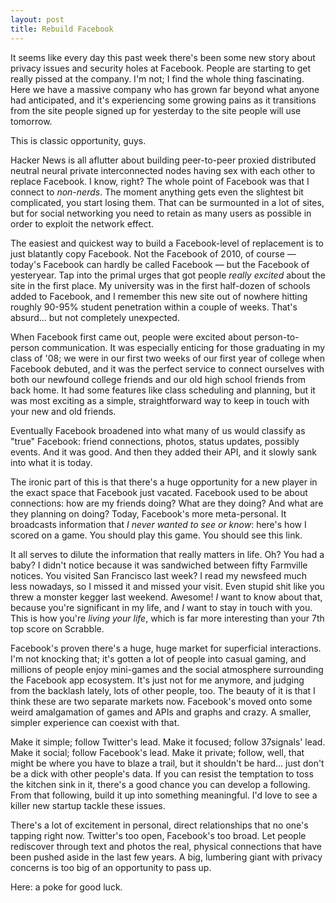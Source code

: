 ```yaml
---
layout: post
title: Rebuild Facebook
---
```


It seems like every day this past week there's been some new story about privacy issues and security holes at Facebook. People are starting to get really pissed at the company. I'm not; I find the whole thing fascinating. Here we have a massive company who has grown far beyond what anyone had anticipated, and it's experiencing some growing pains as it transitions from the site people signed up for yesterday to the site people will use tomorrow.

This is classic opportunity, guys.

Hacker News is all aflutter about building peer-to-peer proxied distributed neutral neural private interconnected nodes having sex with each other to replace Facebook. I know, right? The whole point of Facebook was that I connect to *non-nerds*. The moment anything gets even the slightest bit complicated, you start losing them. That can be surmounted in a lot of sites, but for social networking you need to retain as many users as possible in order to exploit the network effect.

The easiest and quickest way to build a Facebook-level of replacement is to just blatantly copy Facebook. Not the Facebook of 2010, of course — today's Facebook can hardly be called Facebook — but the Facebook of yesteryear. Tap into the primal urges that got people *really excited* about the site in the first place. My university was in the first half-dozen of schools added to Facebook, and I remember this new site out of nowhere hitting roughly 90-95% student penetration within a couple of weeks. That's absurd... but not completely unexpected.

When Facebook first came out, people were excited about person-to-person communication. It was especially enticing for those graduating in my class of '08; we were in our first two weeks of our first year of college when Facebook debuted, and it was the perfect service to connect ourselves with both our newfound college friends and our old high school friends from back home. It had some features like class scheduling and planning, but it was most exciting as a simple, straightforward way to keep in touch with your new and old friends.

Eventually Facebook broadened into what many of us would classify as "true" Facebook: friend connections, photos, status updates, possibly events. And it was good. And then they added their API, and it slowly sank into what it is today.

The ironic part of this is that there's a huge opportunity for a new player in the exact space that Facebook just vacated. Facebook used to be about connections: how are my friends doing? What are they doing? And what are they planning on doing? Today, Facebook's more meta-personal. It broadcasts information that *I never wanted to see or know*: here's how I scored on a game. You should play this game. You should see this link.

It all serves to dilute the information that really matters in life. Oh? You had a baby? I didn't notice because it was sandwiched between fifty Farmville notices. You visited San Francisco last week? I read my newsfeed much less nowadays, so I missed it and missed your visit. Even stupid shit like you threw a monster kegger last weekend. Awesome! *I* want to know about that, because you're significant in my life, and *I* want to stay in touch with you. This is how you're *living your life*, which is far more interesting than your 7th top score on Scrabble.

Facebook's proven there's a huge, huge market for superficial interactions. I'm not knocking that; it's gotten a lot of people into casual gaming, and millions of people enjoy mini-games and the social atmosphere surrounding the Facebook app ecosystem. It's just not for me anymore, and judging from the backlash lately, lots of other people, too. The beauty of it is that I think these are two separate markets now. Facebook's moved onto some weird amalgamation of games and APIs and graphs and crazy. A smaller, simpler experience can coexist with that.

Make it simple; follow Twitter's lead. Make it focused; follow 37signals' lead. Make it social; follow Facebook's lead. Make it private; follow, well, that might be where you have to blaze a trail, but it shouldn't be hard... just don't be a dick with other people's data. If you can resist the temptation to toss the kitchen sink in it, there's a good chance you can develop a following. From that following, build it up into something meaningful. I'd love to see a killer new startup tackle these issues. 

There's a lot of excitement in personal, direct relationships that no one's tapping right now. Twitter's too open, Facebook's too broad. Let people rediscover through text and photos the real, physical connections that have been pushed aside in the last few years. A big, lumbering giant with privacy concerns is too big of an opportunity to pass up.

Here: a poke for good luck.